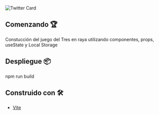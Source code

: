 <image src="./public/Tres en raya.png" alt="Twitter Card">

## Comenzando 🏆

Constucción del juego del Tres en raya utilizando componentes, props, useState y Local Storage

## Despliegue 📦

npm run build

## Construido con 🛠️

* [Vite](https://vitejs.dev) 